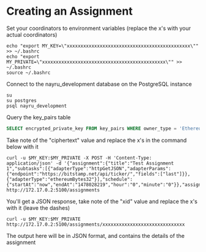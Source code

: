 # Creating an Assignment

Set your coordinators to environment variables (replace the x's with your actual coordinators)

```shell
echo "export MY_KEY=\"xxxxxxxxxxxxxxxxxxxxxxxxxxxxxxxxxxxxxxxxxxxxx\"" >> ~/.bashrc
echo "export MY_PRIVATE=\"xxxxxxxxxxxxxxxxxxxxxxxxxxxxxxxxxxxxxxxxxxxxx\"" >> ~/.bashrc
source ~/.bashrc
```

Connect to the nayru_development database on the PostgreSQL instance

```shell
su
su postgres
psql nayru_development
```

Query the key_pairs table

```SQL
SELECT encrypted_private_key FROM key_pairs WHERE owner_type = 'Ethereum::Account';
```
Take note of the "ciphertext" value and replace the x's in the command below with it

```shell
curl -u $MY_KEY:$MY_PRIVATE -X POST -H 'Content-Type: application/json' -d '{"assignment":{"title":"Test Assignment 1","subtasks":[{"adapterType":"httpGetJSON","adapterParams":{"endpoint":"https://bitstamp.net/api/ticker/","fields":["last"]}},{"adapterType":"ethereumBytes32"}],"schedule":{"startAt":"now","endAt":"1478028219","hour":"0","minute":"0"}},"assignmentHash":"xxxxxxxxxxxxxxxxxxxxxxxxxxxxxxxxxxxxxxxxxxxxxxxxxxxxxxxx","version":"1.0.0"}' http://172.17.0.2:5100/assignments
```

You'll get a JSON response, take note of the "xid" value and replace the x's  with it (leave the dashes)

```shell
curl -u $MY_KEY:$MY_PRIVATE http://172.17.0.2:5100/assignments/xxxxxxxxxxxxxxxxxxxxxxxxxxxxxx
```

The output here will be in JSON format, and contains the details of the assignment
